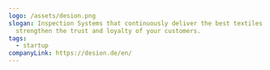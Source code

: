 ```yaml
---
logo: /assets/desion.png
slogan: Inspection Systems that continuously deliver the best textiles and
  strengthen the trust and loyalty of your customers.
tags:
  - startup
companyLink: https://desion.de/en/
---
```

